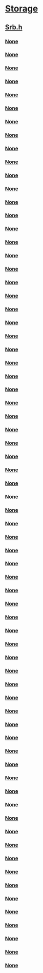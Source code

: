 # [Storage](../_storage/index.md)
## [Srb.h](index.md)
### [None](../srb/nc-srb-phw_adapter_control.md)
### [None](../srb/nc-srb-phw_adapter_state.md)
### [None](../srb/nc-srb-phw_dma_started.md)
### [None](../srb/nc-srb-phw_find_adapter.md)
### [None](../srb/nc-srb-phw_initialize.md)
### [None](../srb/nc-srb-phw_interrupt.md)
### [None](../srb/nc-srb-phw_reset_bus.md)
### [None](../srb/nc-srb-phw_startio.md)
### [None](../srb/nc-srb-phw_timer.md)
### [None](../srb/nf-srb-scsidebugprint.md)
### [None](../srb/nf-srb-scsiportcompleterequest.md)
### [None](../srb/nf-srb-scsiportconvertphysicaladdresstoulong.md)
### [None](../srb/nf-srb-scsiportconvertulongtophysicaladdress.md)
### [None](../srb/nf-srb-scsiportflushdma.md)
### [None](../srb/nf-srb-scsiportfreedevicebase.md)
### [None](../srb/nf-srb-scsiportgetbusdata.md)
### [None](../srb/nf-srb-scsiportgetdevicebase.md)
### [None](../srb/nf-srb-scsiportgetlogicalunit.md)
### [None](../srb/nf-srb-scsiportgetphysicaladdress.md)
### [None](../srb/nf-srb-scsiportgetsrb.md)
### [None](../srb/nf-srb-scsiportgetuncachedextension.md)
### [None](../srb/nf-srb-scsiportgetvirtualaddress.md)
### [None](../srb/nf-srb-scsiportinitialize.md)
### [None](../srb/nf-srb-scsiportiomaptransfer.md)
### [None](../srb/nf-srb-scsiportlogerror.md)
### [None](../srb/nf-srb-scsiportmovememory.md)
### [None](../srb/nf-srb-scsiportnotification.md)
### [None](../srb/nf-srb-scsiportquerysystemtime.md)
### [None](../srb/nf-srb-scsiportreadportbufferuchar.md)
### [None](../srb/nf-srb-scsiportreadportbufferulong.md)
### [None](../srb/nf-srb-scsiportreadportbufferushort.md)
### [None](../srb/nf-srb-scsiportreadportuchar.md)
### [None](../srb/nf-srb-scsiportreadportulong.md)
### [None](../srb/nf-srb-scsiportreadportushort.md)
### [None](../srb/nf-srb-scsiportreadregisterbufferuchar.md)
### [None](../srb/nf-srb-scsiportreadregisterbufferulong.md)
### [None](../srb/nf-srb-scsiportreadregisterbufferushort.md)
### [None](../srb/nf-srb-scsiportreadregisteruchar.md)
### [None](../srb/nf-srb-scsiportreadregisterulong.md)
### [None](../srb/nf-srb-scsiportreadregisterushort.md)
### [None](../srb/nf-srb-scsiportsetbusdatabyoffset.md)
### [None](../srb/nf-srb-scsiportstallexecution.md)
### [None](../srb/nf-srb-scsiportvalidaterange.md)
### [None](../srb/nf-srb-scsiportwriteportbufferuchar.md)
### [None](../srb/nf-srb-scsiportwriteportbufferulong.md)
### [None](../srb/nf-srb-scsiportwriteportbufferushort.md)
### [None](../srb/nf-srb-scsiportwriteportuchar.md)
### [None](../srb/nf-srb-scsiportwriteportulong.md)
### [None](../srb/nf-srb-scsiportwriteportushort.md)
### [None](../srb/nf-srb-scsiportwriteregisterbufferuchar.md)
### [None](../srb/nf-srb-scsiportwriteregisterbufferulong.md)
### [None](../srb/nf-srb-scsiportwriteregisterbufferushort.md)
### [None](../srb/nf-srb-scsiportwriteregisteruchar.md)
### [None](../srb/nf-srb-scsiportwriteregisterulong.md)
### [None](../srb/nf-srb-scsiportwriteregisterushort.md)
### [None](../srb/ns-srb-_access_range.md)
### [None](../srb/ns-srb-_hw_initialization_data.md)
### [None](../srb/ns-srb-_port_configuration_information.md)
### [None](../srb/ns-srb-_scsi_request_block.md)
### [None](../srb/ns-srb-_scsi_wmi_request_block.md)
### [None](../srb/ns-srb-_srbex_data.md)
### [None](../srb/ns-srb-_srbex_data_bidirectional.md)
### [None](../srb/ns-srb-_srbex_data_io_info.md)
### [None](../srb/ns-srb-_srbex_data_pnp.md)
### [None](../srb/ns-srb-_srbex_data_power.md)
### [None](../srb/ns-srb-_srbex_data_scsi_cdb16.md)
### [None](../srb/ns-srb-_srbex_data_scsi_cdb32.md)
### [None](../srb/ns-srb-_srbex_data_scsi_cdb_var.md)
### [None](../srb/ns-srb-_srbex_data_wmi.md)
### [None](../srb/ns-srb-_storage_request_block.md)
